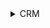
  <details>
    <summary> CRM </summary>

### Константы CRM
|Тип сущности|    Числовой идентификатор (entityTypeId)|  Символьный код (entityTypeName)| Краткий символьный код|  Тип сущности пользовательского поля|
|---|---|---|---|---|
|Лид |1|LEAD|L|CRM_LEAD|
|Сделка|2|DEAL|D|CRM_DEAL|
|Контакт| 3|CONTACT| C|CRM_CONTACT|
|Компания|4|COMPANY| CO|CRM_COMPANY|
|Счет (старый)|5|INVOICE| I|CRM_INVOICE|
|Счет (новый)|31|SMART_INVOICE|SI|CRM_SMART_INVOICE|
|Предложение| 7|QUOTE|Q|CRM_QUOTE|
|Реквизит|8|REQUISITE|RQ|CRM_REQUISITE|

</details>
     
